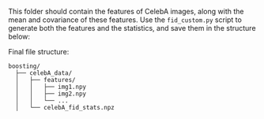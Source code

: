 This folder should contain the features of CelebA images, along with the mean and covariance of these features. Use the `fid_custom.py` script to generate both the features and the statistics, and save them in the structure below:

Final file structure:

```plaintext
boosting/
  ├── celebA_data/
  │   ├── features/
  │   │   ├── img1.npy
  │   │   ├── img2.npy
  │   │   └── ...
  │   └── celebA_fid_stats.npz
